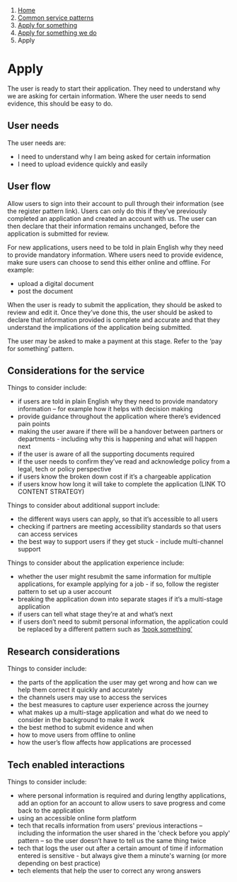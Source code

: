 1.  [Home](/docs/core/contents)
2.	[Common service patterns](/docs/core/common-service-patterns/overview)
3.  [Apply for something](/docs/core/common-service-patterns/service-patterns/apply-for-something/overview)
4.  [Apply for something we do](/docs/core/common-service-patterns/service-patterns/apply-for-something/apply-for-something-ecc-does/overview)
5.  Apply

# Apply
The user is ready to start their application. They need to understand why we are asking for certain information. Where the user needs to send evidence, this should be easy to do. 

## User needs

The user needs are:

* I need to understand why I am being asked for certain information
* I need to upload evidence quickly and easily 

## User flow 

Allow users to sign into their account to pull through their information (see the register pattern link). Users can only do this if they’ve previously completed an application and created an account with us. The user can then declare that their information remains unchanged, before the application is submitted for review. 

For new applications, users need to be told in plain English why they need to provide mandatory information. Where users need to provide evidence, make sure users can choose to send this either online and offline. For example:

* upload a digital document
* post the document

When the user is ready to submit the application, they should be asked to review and edit it. Once they’ve done this, the user should be asked to declare that information provided is complete and accurate and that they understand the implications of the application being submitted.

The user may be asked to make a payment at this stage. Refer to the ‘pay for something’ pattern.

## Considerations for the service 

Things to consider include:

* if users are told in plain English why they need to provide mandatory information – for example how it helps with decision making
* provide guidance throughout the application where there’s evidenced pain points
* making the user aware if there will be a handover between partners or departments - including why this is happening and what will happen next
* if the user is aware of all the supporting documents required
* if the user needs to confirm they’ve read and acknowledge policy from a legal, tech or policy perspective
* if users know the broken down cost if it’s a chargeable application
* if users know how long it will take to complete the application (LINK TO CONTENT STRATEGY)

Things to consider about additional support include:

* the different ways users can apply, so that it’s accessible to all users
* checking if partners are meeting accessibility standards so that users can access services
* the best way to support users if they get stuck - include multi-channel support

Things to consider about the application experience include:

* whether the user might resubmit the same information for multiple applications, for example applying for a job - if so, follow the register pattern to set up a user account
* breaking the application down into separate stages if it’s a multi-stage application
* if users can tell what stage they’re at and what’s next 
* if users don’t need to submit personal information, the application could be replaced by a different pattern such as [‘book something’](/docs/core/common-service-patterns/service-patterns/book-something/overview)

## Research considerations 

Things to consider include:

* the parts of the application the user may get wrong and how can we help them correct it quickly and accurately
* the channels users may use to access the services
* the best measures to capture user experience across the journey
* what makes up a multi-stage application and what do we need to consider in the background to make it work
* the best method to submit evidence and when
* how to move users from offline to online
* how the user’s flow affects how applications are processed

## Tech enabled interactions 

Things to consider include:

* where personal information is required and during lengthy applications, add an option for an account to allow users to save progress and come back to the application
* using an accessible online form platform
* tech that recalls information from users' previous interactions – including the information the user shared in the 'check before you apply' pattern – so the user doesn’t have to tell us the same thing twice
* tech that logs the user out after a certain amount of time if information entered is sensitive - but always give them a minute's warning (or more depending on best practice)
* tech elements that help the user to correct any wrong answers
